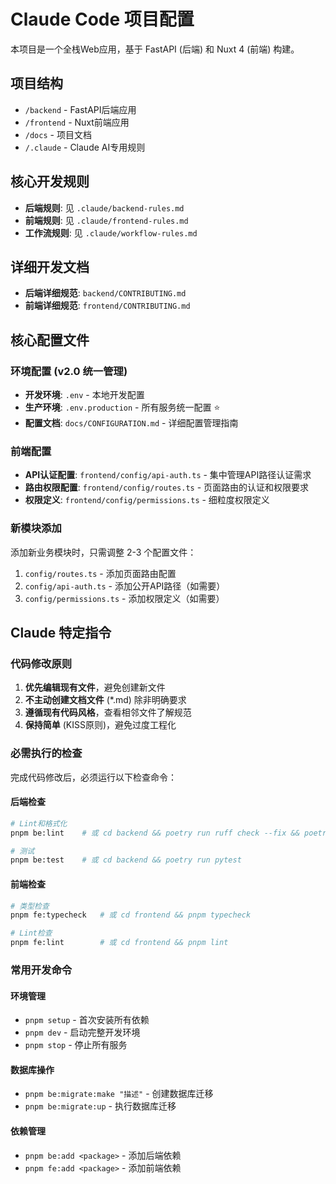 # Claude Code 项目配置

本项目是一个全栈Web应用，基于 FastAPI (后端) 和 Nuxt 4 (前端) 构建。

## 项目结构
- `/backend` - FastAPI后端应用
- `/frontend` - Nuxt前端应用  
- `/docs` - 项目文档
- `/.claude` - Claude AI专用规则

## 核心开发规则
- **后端规则**: 见 `.claude/backend-rules.md`
- **前端规则**: 见 `.claude/frontend-rules.md`
- **工作流规则**: 见 `.claude/workflow-rules.md`

## 详细开发文档
- **后端详细规范**: `backend/CONTRIBUTING.md`
- **前端详细规范**: `frontend/CONTRIBUTING.md`

## 核心配置文件

### 环境配置 (v2.0 统一管理)
- **开发环境**: `.env` - 本地开发配置
- **生产环境**: `.env.production` - 所有服务统一配置 ⭐
- **配置文档**: `docs/CONFIGURATION.md` - 详细配置管理指南

### 前端配置
- **API认证配置**: `frontend/config/api-auth.ts` - 集中管理API路径认证需求
- **路由权限配置**: `frontend/config/routes.ts` - 页面路由的认证和权限要求
- **权限定义**: `frontend/config/permissions.ts` - 细粒度权限定义

### 新模块添加
添加新业务模块时，只需调整 2-3 个配置文件：
1. `config/routes.ts` - 添加页面路由配置
2. `config/api-auth.ts` - 添加公开API路径（如需要）
3. `config/permissions.ts` - 添加权限定义（如需要）

## Claude 特定指令

### 代码修改原则
1. **优先编辑现有文件**，避免创建新文件
2. **不主动创建文档文件** (*.md) 除非明确要求
3. **遵循现有代码风格**，查看相邻文件了解规范
4. **保持简单** (KISS原则)，避免过度工程化

### 必需执行的检查
完成代码修改后，必须运行以下检查命令：

#### 后端检查
```bash
# Lint和格式化
pnpm be:lint    # 或 cd backend && poetry run ruff check --fix && poetry run ruff format

# 测试
pnpm be:test    # 或 cd backend && poetry run pytest
```

#### 前端检查
```bash
# 类型检查
pnpm fe:typecheck   # 或 cd frontend && pnpm typecheck

# Lint检查
pnpm fe:lint        # 或 cd frontend && pnpm lint
```

### 常用开发命令

#### 环境管理
- `pnpm setup` - 首次安装所有依赖
- `pnpm dev` - 启动完整开发环境
- `pnpm stop` - 停止所有服务

#### 数据库操作
- `pnpm be:migrate:make "描述"` - 创建数据库迁移
- `pnpm be:migrate:up` - 执行数据库迁移

#### 依赖管理
- `pnpm be:add <package>` - 添加后端依赖
- `pnpm fe:add <package>` - 添加前端依赖